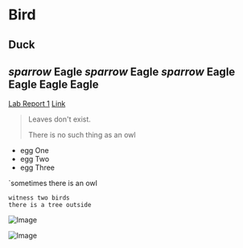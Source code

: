 # Bird
## Duck
_sparrow_ **Eagle** _sparrow_ **Eagle** *sparrow* **Eagle** **Eagle** **Eagle** **Eagle**
---

[Lab Report 1](lab-report-1-week-2.html)
[Link](https://www.youtube.com/watch?v=0Haxy5PvCuk)

> Leaves don't exist. 
> 
> There is no such thing as an owl

- egg One
- egg Two
- egg Three

`sometimes there is an owl

```witness a bird
witness two birds
there is a tree outside
```
![Image](https://i.pinimg.com/736x/a6/cb/da/a6cbdacec81bc857d395d4103c1868f2.jpg)

![Image](https://img.imageboss.me/fourwinds/width/425/dpr:2/s/files/1/2336/3219/products/shutterstock_1693201075.png?v=1621966032)


